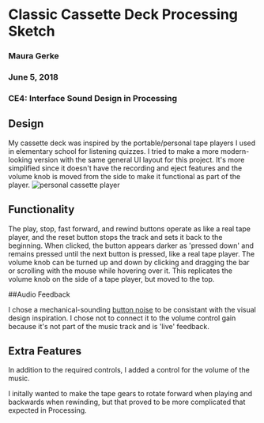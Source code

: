 # Classic Cassette Deck Processing Sketch

### Maura Gerke

### June 5, 2018

### CE4: Interface Sound Design in Processing


## Design

My cassette deck was inspired by the portable/personal tape players I used in elementary school for listening quizzes. I tried to make a more modern-looking version with the same general UI layout for this project. It's more simplified since it doesn't have the recording and eject features and the volume knob is moved from the side to make it functional as part of the player.
![personal cassette player](https://store.schoolspecialty.com/OA_HTML/xxssi_ibeGetWCCImage.jsp?docName=F1633054&Rendition=Large)

## Functionality

The play, stop, fast forward, and rewind buttons operate as like a real tape player, and the reset button stops the track and sets it back to the beginning. When clicked, the button appears darker as 'pressed down' and remains pressed until the next button is pressed, like a real tape player. 
The volume knob can be turned up and down by clicking and dragging the bar or scrolling with the mouse while hovering over it. This replicates the volume knob on the side of a tape player, but moved to the top.

##Audio Feedback

I chose a mechanical-sounding [button noise](https://freesound.org/people/bubaproducer/sounds/107134/) to be consistant with the visual design inspiration.
I chose not to connect it to the volume control gain because it's not part of the music track and is 'live' feedback.

## Extra Features

In addition to the required controls, I added a control for the volume of the music.

I initally wanted to make the tape gears to rotate forward when playing and backwards when rewinding, but that proved to be more complicated that expected in Processing.

